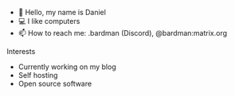 <!--- you can add an \<a\> around this to make it dissappear --->

- 👋 Hello, my name is Daniel
- 💻 I like computers
- 📫 How to reach me: .bardman (Discord), @bardman:matrix.org

Interests
- Currently working on my blog
- Self hosting
- Open source software

<!---
BardofSprites/BardofSprites is a ✨ special ✨ repository because its `README.md` (this file) appears on your GitHub profile.
You can click the Preview link to take a look at your changes.
--->
